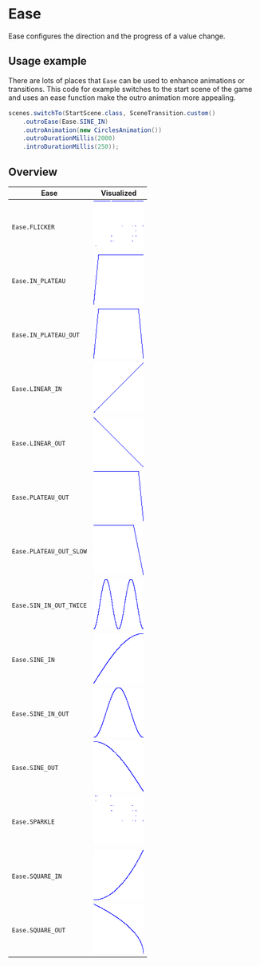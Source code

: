 # Ease

Ease configures the direction and the progress of a value change.

## Usage example

There are lots of places that `Ease` can be used to enhance animations or transitions.
This code for example switches to the start scene of the game and uses an ease function make the outro animation more appealing.

``` java
scenes.switchTo(StartScene.class, SceneTransition.custom()
    .outroEase(Ease.SINE_IN)
    .outroAnimation(new CirclesAnimation())
    .outroDurationMillis(2000)
    .introDurationMillis(250));
```

## Overview

| Ease                    | Visualized                                |
|-------------------------|-------------------------------------------|
| `Ease.FLICKER`          | ![FLICKER](FLICKER.png)                   |
| `Ease.IN_PLATEAU`       | ![IN_PLATEAU](IN_PLATEAU.png)             |
| `Ease.IN_PLATEAU_OUT`   | ![IN_PLATEAU_OUT](IN_PLATEAU_OUT.png)     |
| `Ease.LINEAR_IN`        | ![LINEAR_IN](LINEAR_IN.png)               |
| `Ease.LINEAR_OUT`       | ![LINEAR_OUT](LINEAR_OUT.png)             |
| `Ease.PLATEAU_OUT`      | ![PLATEAU_OUT](PLATEAU_OUT.png)           |
| `Ease.PLATEAU_OUT_SLOW` | ![PLATEAU_OUT_SLOW](PLATEAU_OUT_SLOW.png) |
| `Ease.SIN_IN_OUT_TWICE` | ![SIN_IN_OUT_TWICE](SIN_IN_OUT_TWICE.png) |
| `Ease.SINE_IN`          | ![SINE_IN](SINE_IN.png)                   |
| `Ease.SINE_IN_OUT`      | ![SINE_IN_OUT](SINE_IN_OUT.png)           |
| `Ease.SINE_OUT`         | ![SINE_OUT](SINE_OUT.png)                 |
| `Ease.SPARKLE`          | ![SPARKLE](SPARKLE.png)                   |
| `Ease.SQUARE_IN`        | ![SQUARE_IN](SQUARE_IN.png)               |
| `Ease.SQUARE_OUT`       | ![SQUARE_OUT](SQUARE_OUT.png)             |